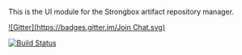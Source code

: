 This is the UI module for the Strongbox artifact repository manager.

[![Gitter](https://badges.gitter.im/Join Chat.svg)](https://gitter.im/strongbox/strongbox?utm_source=badge&utm_medium=badge&utm_campaign=pr-badge&utm_content=badge)

[![Build Status](http://dev.carlspring.org/status/jenkins/strongbox-web-ui)](https://dev.carlspring.org/jenkins/view/strongbox/job/strongbox-web-ui/)
